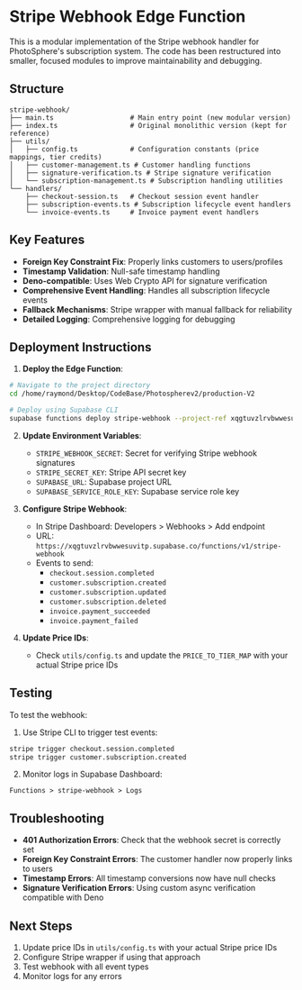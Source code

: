 # Stripe Webhook Edge Function

This is a modular implementation of the Stripe webhook handler for PhotoSphere's subscription system. The code has been restructured into smaller, focused modules to improve maintainability and debugging.

## Structure

```
stripe-webhook/
├── main.ts                   # Main entry point (new modular version)
├── index.ts                  # Original monolithic version (kept for reference)
├── utils/
│   ├── config.ts             # Configuration constants (price mappings, tier credits)
│   ├── customer-management.ts # Customer handling functions
│   ├── signature-verification.ts # Stripe signature verification
│   └── subscription-management.ts # Subscription handling utilities
└── handlers/
    ├── checkout-session.ts   # Checkout session event handler
    ├── subscription-events.ts # Subscription lifecycle event handlers
    └── invoice-events.ts     # Invoice payment event handlers
```

## Key Features

- **Foreign Key Constraint Fix**: Properly links customers to users/profiles
- **Timestamp Validation**: Null-safe timestamp handling
- **Deno-compatible**: Uses Web Crypto API for signature verification
- **Comprehensive Event Handling**: Handles all subscription lifecycle events
- **Fallback Mechanisms**: Stripe wrapper with manual fallback for reliability
- **Detailed Logging**: Comprehensive logging for debugging

## Deployment Instructions

1. **Deploy the Edge Function**:

```bash
# Navigate to the project directory
cd /home/raymond/Desktop/CodeBase/Photospherev2/production-V2

# Deploy using Supabase CLI
supabase functions deploy stripe-webhook --project-ref xqgtuvzlrvbwwesuvitp
```

2. **Update Environment Variables**:
   - `STRIPE_WEBHOOK_SECRET`: Secret for verifying Stripe webhook signatures
   - `STRIPE_SECRET_KEY`: Stripe API secret key
   - `SUPABASE_URL`: Supabase project URL
   - `SUPABASE_SERVICE_ROLE_KEY`: Supabase service role key

3. **Configure Stripe Webhook**:
   - In Stripe Dashboard: Developers > Webhooks > Add endpoint
   - URL: `https://xqgtuvzlrvbwwesuvitp.supabase.co/functions/v1/stripe-webhook`
   - Events to send: 
     - `checkout.session.completed`
     - `customer.subscription.created`
     - `customer.subscription.updated`
     - `customer.subscription.deleted`
     - `invoice.payment_succeeded`
     - `invoice.payment_failed`

4. **Update Price IDs**:
   - Check `utils/config.ts` and update the `PRICE_TO_TIER_MAP` with your actual Stripe price IDs

## Testing

To test the webhook:

1. Use Stripe CLI to trigger test events:
```bash
stripe trigger checkout.session.completed
stripe trigger customer.subscription.created
```

2. Monitor logs in Supabase Dashboard:
```
Functions > stripe-webhook > Logs
```

## Troubleshooting

- **401 Authorization Errors**: Check that the webhook secret is correctly set
- **Foreign Key Constraint Errors**: The customer handler now properly links to users
- **Timestamp Errors**: All timestamp conversions now have null checks
- **Signature Verification Errors**: Using custom async verification compatible with Deno

## Next Steps

1. Update price IDs in `utils/config.ts` with your actual Stripe price IDs
2. Configure Stripe wrapper if using that approach
3. Test webhook with all event types
4. Monitor logs for any errors

